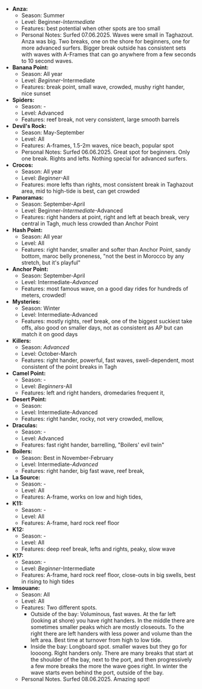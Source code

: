 - **Anza:**
	- Season: Summer
	- Level: Beginner-*Intermediate*
	- Features: best potential when other spots are too small
	- Personal Notes: Surfed 07.06.2025. Waves were small in Taghazout. Anza was big. Two breaks, one on the shore for beginners, one for more advanced surfers. Bigger break outside has consistent sets with waves with A-Frames that can go anywhere from a few seconds to 10 second waves.
- **Banana Point:**
	- Season: All year
	- Level: *Beginner*-Intermediate
	- Features: break point, small wave, crowded, mushy right hander, nice sunset
- **Spiders:**
	- Season: -
	- Level: Advanced
	- Features: reef break, not very consistent, large smooth barrels
- **Devil's Rock:**
	- Season: May-September
	- Level: All
	- Features: A-frames, 1.5-2m waves, nice beach, popular spot
	- Personal Notes: Surfed 06.06.2025. Great spot for beginners. Only one break. Rights and lefts. Nothing special for advanced surfers.
- **Crocos:**
	- Season: All year
	- Level: *Beginner*-All
	- Features: more lefts than rights, most consistent break in Taghazout area, mid to high-tide is best, can get crowded
- **Panoramas:**
	- Season: September-April
	- Level: Beginner-*Intermediate*-Advanced
	- Features: right handers at point, right and left at beach break, very central in Tagh, much less crowded than Anchor Point
- **Hash Point:**
	- Season: All year
	- Level: All
	- Features: right hander, smaller and softer than Anchor Point, sandy bottom, maroc belly proneness, "not the best in Morocco by any stretch, but it's playful"
- **Anchor Point:**
	- Season: September-April
	- Level: Intermediate-*Advanced*
	- Features: most famous wave, on a good day rides for hundreds of meters, crowded!
- **Mysteries:**
	- Season: Winter
	- Level: Intermediate-Advanced
	- Features: mostly rights, reef break, one of the biggest suckiest take offs, also good on smaller days, not as consistent as AP but can match it on good days
- **Killers:**
	- Season: *Advanced*
	- Level: October-March
	- Features: right hander, powerful, fast waves, swell-dependent, most consistent of the point breaks in Tagh
- **Camel Point:**
	- Season: -
	- Level: *Beginners*-All
	- Features: left and right handers, dromedaries frequent it, 
- **Desert Point:**
	- Season:
	- Level: Intermediate-Advanced
	- Features: right hander, rocky, not very crowded, mellow, 
- **Draculas:**
	- Season: -
	- Level: Advanced
	- Features: fast right hander, barrelling, "Boilers' evil twin"
- **Boilers:**
	- Season: Best in November-February
	- Level: Intermediate-*Advanced*
	- Features: right hander, big fast wave, reef break,
- **La Source:**
	- Season: -
	- Level: All
	- Features: A-frame, works on low and high tides, 
- **K11:**
	- Season: -
	- Level: All
	- Features: A-frame, hard rock reef floor
- **K12:**
	- Season: -
	- Level: All
	- Features: deep reef break, lefts and rights, peaky, slow wave
- **K17:**
	- Season: -
	- Level: *Beginner*-Intermediate
	- Features: A-frame, hard rock reef floor, close-outs in big swells, best in rising to high tides
- **Imsouane:**
	- Season: All
	- Level: All
	- Features: Two different spots. 
		- Outside of the bay: Voluminous, fast waves. At the far left (looking at shore) you have right handers. In the middle there are sometimes smaller peaks which are mostly closeouts. To the right there are left handers with less power and volume than the left area. Best time at turnover from high to low tide.
		- Inside the bay: Longboard spot. smaller waves but they go for loooong. Right handers only. There are many breaks that start at the shoulder of the bay, next to the port, and then progressively a few more breaks the more the wave goes right. In winter the wave starts even behind the port, outside of the bay.
	- Personal Notes. Surfed 08.06.2025. Amazing spot!